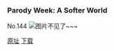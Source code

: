 ### Parody Week: A Softer World
No.144
![图片不见了~~~](https://imgs.xkcd.com/comics/a_softer_robot.jpg)

[原址](https://xkcd.com//144) [下载](https://imgs.xkcd.com/comics/a_softer_robot.jpg)

